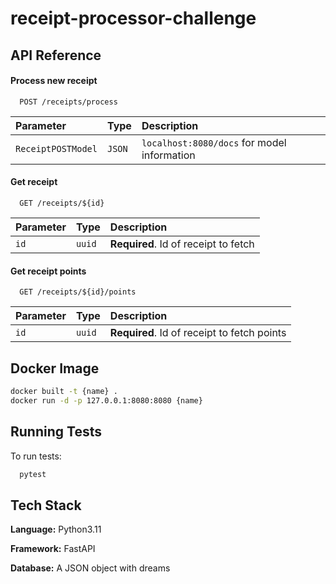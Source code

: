 
# receipt-processor-challenge




## API Reference

#### Process new receipt

```
  POST /receipts/process
```

| Parameter | Type     | Description                |
| :-------- | :------- | :------------------------- |
| `ReceiptPOSTModel` | `JSON` | `localhost:8080/docs` for model information |

#### Get receipt

```
  GET /receipts/${id}
```

| Parameter | Type     | Description                       |
| :-------- | :------- | :-------------------------------- |
| `id`      | `uuid` | **Required**. Id of receipt to fetch |

#### Get receipt points

```
  GET /receipts/${id}/points
```

| Parameter | Type     | Description                       |
| :-------- | :------- | :-------------------------------- |
| `id`      | `uuid` | **Required**. Id of receipt to fetch points |

## Docker Image
```bash
docker built -t {name} .
docker run -d -p 127.0.0.1:8080:8080 {name}
```

## Running Tests

To run tests:

```bash
  pytest
```


## Tech Stack

**Language:** Python3.11

**Framework:** FastAPI

**Database:** A JSON object with dreams
